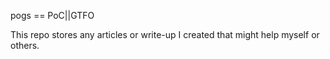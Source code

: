 pogs == PoC||GTFO

This repo stores any articles or write-up I created that might help myself or others.
